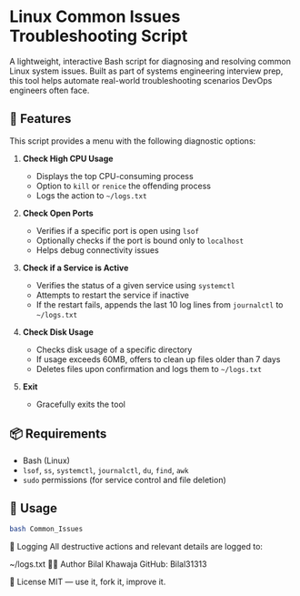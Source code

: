 # Linux Common Issues Troubleshooting Script

A lightweight, interactive Bash script for diagnosing and resolving common Linux system issues. Built as part of systems engineering interview prep, this tool helps automate real-world troubleshooting scenarios DevOps engineers often face.

## 🔧 Features

This script provides a menu with the following diagnostic options:

1. **Check High CPU Usage**
   - Displays the top CPU-consuming process
   - Option to `kill` or `renice` the offending process
   - Logs the action to `~/logs.txt`

2. **Check Open Ports**
   - Verifies if a specific port is open using `lsof`
   - Optionally checks if the port is bound only to `localhost`
   - Helps debug connectivity issues

3. **Check if a Service is Active**
   - Verifies the status of a given service using `systemctl`
   - Attempts to restart the service if inactive
   - If the restart fails, appends the last 10 log lines from `journalctl` to `~/logs.txt`

4. **Check Disk Usage**
   - Checks disk usage of a specific directory
   - If usage exceeds 60MB, offers to clean up files older than 7 days
   - Deletes files upon confirmation and logs them to `~/logs.txt`

5. **Exit**
   - Gracefully exits the tool

## 📦 Requirements

- Bash (Linux)
- `lsof`, `ss`, `systemctl`, `journalctl`, `du`, `find`, `awk`
- `sudo` permissions (for service control and file deletion)

## 🧪 Usage

```bash
bash Common_Issues
```
📝 Logging
All destructive actions and relevant details are logged to:

~/logs.txt
👨‍💻 Author
Bilal Khawaja
GitHub: Bilal31313

📄 License
MIT — use it, fork it, improve it.

